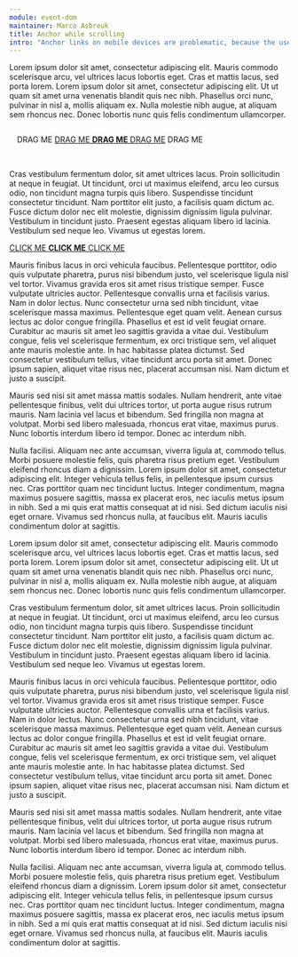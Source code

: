```yaml
---
module: event-dom
maintainer: Marco Asbreuk
title: Anchor while scrolling
intro: "Anchor links on mobile devices are problematic, because the user might want to scroll instead of following the link. This module handles this: when scrolling, any anchor-click will be prevent-defaulted. Try scrolling while pressing the anchor in this example. When not scrolled, the link will be followed."
---
```


Lorem ipsum dolor sit amet, consectetur adipiscing elit. Mauris commodo scelerisque arcu, vel ultrices lacus lobortis eget. Cras et mattis lacus, sed porta lorem. Lorem ipsum dolor sit amet, consectetur adipiscing elit. Ut ut quam sit amet urna venenatis blandit quis nec nibh. Phasellus orci nunc, pulvinar in nisl a, mollis aliquam ex. Nulla molestie nibh augue, at aliquam sem rhoncus nec. Donec lobortis nunc quis felis condimentum ullamcorper.

<div style="background-color=#DDD; padding: 1em;" plugin-dd="true">
DRAG ME <a href="http://itsasbreuk.nl">DRAG ME <b>DRAG ME</b> DRAG ME</a> DRAG ME
</div>

<br>

Cras vestibulum fermentum dolor, sit amet ultrices lacus. Proin sollicitudin at neque in feugiat. Ut tincidunt, orci ut maximus eleifend, arcu leo cursus odio, non tincidunt magna turpis quis libero. Suspendisse tincidunt consectetur tincidunt. Nam porttitor elit justo, a facilisis quam dictum ac. Fusce dictum dolor nec elit molestie, dignissim dignissim ligula pulvinar. Vestibulum in tincidunt justo. Praesent egestas aliquam libero id lacinia. Vestibulum sed neque leo. Vivamus ut egestas lorem.

<a href="http://itsasbreuk.nl">CLICK ME <b>CLICK ME</b> CLICK ME</a>

<div id="a-info"></div>

Mauris finibus lacus in orci vehicula faucibus. Pellentesque porttitor, odio quis vulputate pharetra, purus nisi bibendum justo, vel scelerisque ligula nisl vel tortor. Vivamus gravida eros sit amet risus tristique semper. Fusce vulputate ultricies auctor. Pellentesque convallis urna et facilisis varius. Nam in dolor lectus. Nunc consectetur urna sed nibh tincidunt, vitae scelerisque massa maximus. Pellentesque eget quam velit. Aenean cursus lectus ac dolor congue fringilla. Phasellus et est id velit feugiat ornare. Curabitur ac mauris sit amet leo sagittis gravida a vitae dui. Vestibulum congue, felis vel scelerisque fermentum, ex orci tristique sem, vel aliquet ante mauris molestie ante. In hac habitasse platea dictumst. Sed consectetur vestibulum tellus, vitae tincidunt arcu porta sit amet. Donec ipsum sapien, aliquet vitae risus nec, placerat accumsan nisi. Nam dictum et justo a suscipit.

Mauris sed nisi sit amet massa mattis sodales. Nullam hendrerit, ante vitae pellentesque finibus, velit dui ultrices tortor, ut porta augue risus rutrum mauris. Nam lacinia vel lacus et bibendum. Sed fringilla non magna at volutpat. Morbi sed libero malesuada, rhoncus erat vitae, maximus purus. Nunc lobortis interdum libero id tempor. Donec ac interdum nibh.

Nulla facilisi. Aliquam nec ante accumsan, viverra ligula at, commodo tellus. Morbi posuere molestie felis, quis pharetra risus pretium eget. Vestibulum eleifend rhoncus diam a dignissim. Lorem ipsum dolor sit amet, consectetur adipiscing elit. Integer vehicula tellus felis, in pellentesque ipsum cursus nec. Cras porttitor quam nec tincidunt luctus. Integer condimentum, magna maximus posuere sagittis, massa ex placerat eros, nec iaculis metus ipsum in nibh. Sed a mi quis erat mattis consequat at id nisi. Sed dictum iaculis nisi eget ornare. Vivamus sed rhoncus nulla, at faucibus elit. Mauris iaculis condimentum dolor at sagittis.

Lorem ipsum dolor sit amet, consectetur adipiscing elit. Mauris commodo scelerisque arcu, vel ultrices lacus lobortis eget. Cras et mattis lacus, sed porta lorem. Lorem ipsum dolor sit amet, consectetur adipiscing elit. Ut ut quam sit amet urna venenatis blandit quis nec nibh. Phasellus orci nunc, pulvinar in nisl a, mollis aliquam ex. Nulla molestie nibh augue, at aliquam sem rhoncus nec. Donec lobortis nunc quis felis condimentum ullamcorper.

Cras vestibulum fermentum dolor, sit amet ultrices lacus. Proin sollicitudin at neque in feugiat. Ut tincidunt, orci ut maximus eleifend, arcu leo cursus odio, non tincidunt magna turpis quis libero. Suspendisse tincidunt consectetur tincidunt. Nam porttitor elit justo, a facilisis quam dictum ac. Fusce dictum dolor nec elit molestie, dignissim dignissim ligula pulvinar. Vestibulum in tincidunt justo. Praesent egestas aliquam libero id lacinia. Vestibulum sed neque leo. Vivamus ut egestas lorem.

Mauris finibus lacus in orci vehicula faucibus. Pellentesque porttitor, odio quis vulputate pharetra, purus nisi bibendum justo, vel scelerisque ligula nisl vel tortor. Vivamus gravida eros sit amet risus tristique semper. Fusce vulputate ultricies auctor. Pellentesque convallis urna et facilisis varius. Nam in dolor lectus. Nunc consectetur urna sed nibh tincidunt, vitae scelerisque massa maximus. Pellentesque eget quam velit. Aenean cursus lectus ac dolor congue fringilla. Phasellus et est id velit feugiat ornare. Curabitur ac mauris sit amet leo sagittis gravida a vitae dui. Vestibulum congue, felis vel scelerisque fermentum, ex orci tristique sem, vel aliquet ante mauris molestie ante. In hac habitasse platea dictumst. Sed consectetur vestibulum tellus, vitae tincidunt arcu porta sit amet. Donec ipsum sapien, aliquet vitae risus nec, placerat accumsan nisi. Nam dictum et justo a suscipit.

Mauris sed nisi sit amet massa mattis sodales. Nullam hendrerit, ante vitae pellentesque finibus, velit dui ultrices tortor, ut porta augue risus rutrum mauris. Nam lacinia vel lacus et bibendum. Sed fringilla non magna at volutpat. Morbi sed libero malesuada, rhoncus erat vitae, maximus purus. Nunc lobortis interdum libero id tempor. Donec ac interdum nibh.

Nulla facilisi. Aliquam nec ante accumsan, viverra ligula at, commodo tellus. Morbi posuere molestie felis, quis pharetra risus pretium eget. Vestibulum eleifend rhoncus diam a dignissim. Lorem ipsum dolor sit amet, consectetur adipiscing elit. Integer vehicula tellus felis, in pellentesque ipsum cursus nec. Cras porttitor quam nec tincidunt luctus. Integer condimentum, magna maximus posuere sagittis, massa ex placerat eros, nec iaculis metus ipsum in nibh. Sed a mi quis erat mattis consequat at id nisi. Sed dictum iaculis nisi eget ornare. Vivamus sed rhoncus nulla, at faucibus elit. Mauris iaculis condimentum dolor at sagittis.

<script src="../../dist/itsabuild-min.js"></script>
<script>
    var ITSA = require('itsa');
</script>

